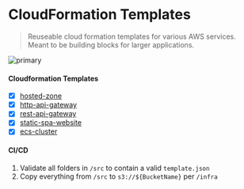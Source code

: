# CloudFormation Templates

> Reuseable cloud formation templates for various AWS services.  Meant to be building blocks for larger applications.

![primary](https://github.com/jcuffney/cf-templates/actions/workflows/primary.yml/badge.svg)

#### Cloudformation Templates

- [x] [hosted-zone](src/hosted-zone/README.md)
- [x] [http-api-gateway](src/http-api-gateway/README.md)
- [x] [rest-api-gateway](src/rest-api-gateway/README.md)
- [x] [static-spa-website](src/static-spa-website/README.md)
- [x] [ecs-cluster](src/ecs-cluster/README.md)
 
#### CI/CD

1. Validate all folders in `/src` to contain a valid `template.json`
2. Copy everything from `/src` to `s3://${BucketName}` per `/infra`
